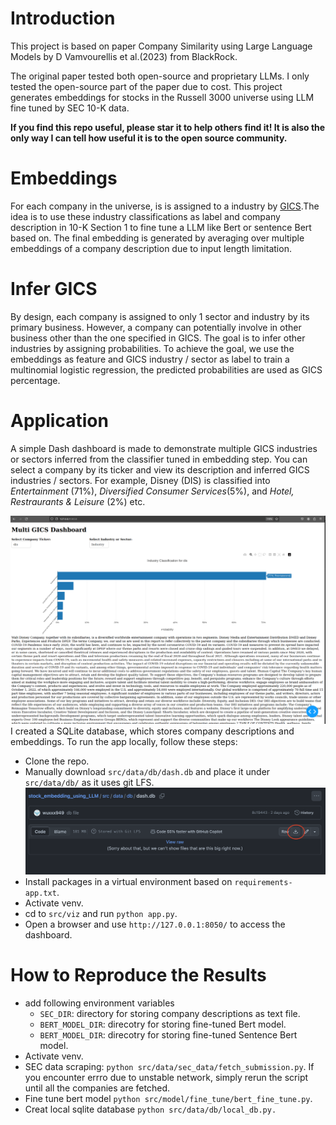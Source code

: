 # Introduction
This project is based on paper Company Similarity using Large Language Models by D Vamvourellis et al.(2023) from BlackRock.

The original paper tested both open-source and proprietary LLMs. I only tested the open-source part of the paper due to cost. This project generates embeddings for stocks in the Russell 3000 universe using LLM fine tuned by SEC 10-K data.

**If you find this repo useful, please star it to help others find it! It is also the only way I can tell how useful it is to the open source community.**

# Embeddings
For each company in the universe, is is assigned to a industry by [GICS](https://www.msci.com/our-solutions/indexes/gics).The idea is to use these industry classifications as label and company description in 10-K Section 1 to fine tune a LLM like Bert or sentence Bert based on. The final embedding is generated by averaging over multiple embeddings of a company description due to input length limitation.

# Infer GICS
By design, each company is assigned to only 1 sector and industry by its primary business. However, a company can potentially involve in other business other than the one specified in GICS. The goal is to infer other industries by assigning probabilities. To achieve the goal, we use the embeddings as feature and GICS industry / sector as label to train a multinomial logistic regression, the predicted probabilities are used as GICS percentage.

# Application
A simple Dash dashboard is made to demonstrate multiple GICS industries or sectors inferred from the classifier tuned in embedding step. You can select a company by its ticker and view its description and inferred GICS industries / sectors. For example, Disney (DIS) is classified into _Entertainment_ (71%), _Diversified Consumer Services_(5%), and _Hotel, Restraurants & Leisure_ (2%) etc.

 ![length2](image/dash.png)
I created a SQLite database, which stores company descriptions and embeddings.
To run the app locally, follow these steps:

* Clone the repo.
* Manually download `src/data/db/dash.db` and place it under `src/data/db/` as it uses git LFS.
 ![length1](image/data.png)
* Install packages in a virtual environment based on `requirements-app.txt`.
* Activate venv.
* cd to `src/viz` and run `python app.py`.
* Open a browser and use `http://127.0.0.1:8050/` to access the dashboard.


# How to Reproduce the Results
* add following environment variables
    * `SEC_DIR`: directory for storing company descriptions as text file.
    * `BERT_MODEL_DIR`: direcotry for storing fine-tuned Bert model.
    * `BERT_MODEL_DIR`: direcotry for storing fine-tuned Sentence Bert model.
* Activate venv.
* SEC data scraping: `python src/data/sec_data/fetch_submission.py`. If you encounter errro due to unstable network, simply rerun the script until all the companies are fetched.
* Fine tune bert model `python src/model/fine_tune/bert_fine_tune.py`.
* Creat local sqlite database `python src/data/db/local_db.py.`

